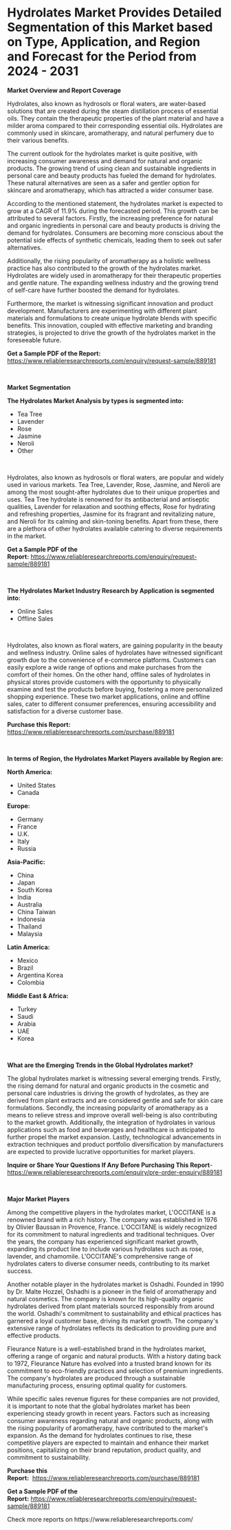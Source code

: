<p><h1>Hydrolates Market Provides Detailed Segmentation of this Market based on Type, Application, and Region and Forecast for the Period from 2024 - 2031</h1></p><p><strong>Market Overview and Report Coverage</strong></p>
<p><p>Hydrolates, also known as hydrosols or floral waters, are water-based solutions that are created during the steam distillation process of essential oils. They contain the therapeutic properties of the plant material and have a milder aroma compared to their corresponding essential oils. Hydrolates are commonly used in skincare, aromatherapy, and natural perfumery due to their various benefits.</p><p>The current outlook for the hydrolates market is quite positive, with increasing consumer awareness and demand for natural and organic products. The growing trend of using clean and sustainable ingredients in personal care and beauty products has fueled the demand for hydrolates. These natural alternatives are seen as a safer and gentler option for skincare and aromatherapy, which has attracted a wider consumer base.</p><p>According to the mentioned statement, the hydrolates market is expected to grow at a CAGR of 11.9% during the forecasted period. This growth can be attributed to several factors. Firstly, the increasing preference for natural and organic ingredients in personal care and beauty products is driving the demand for hydrolates. Consumers are becoming more conscious about the potential side effects of synthetic chemicals, leading them to seek out safer alternatives.</p><p>Additionally, the rising popularity of aromatherapy as a holistic wellness practice has also contributed to the growth of the hydrolates market. Hydrolates are widely used in aromatherapy for their therapeutic properties and gentle nature. The expanding wellness industry and the growing trend of self-care have further boosted the demand for hydrolates.</p><p>Furthermore, the market is witnessing significant innovation and product development. Manufacturers are experimenting with different plant materials and formulations to create unique hydrolate blends with specific benefits. This innovation, coupled with effective marketing and branding strategies, is projected to drive the growth of the hydrolates market in the foreseeable future.</p></p>
<p><strong>Get a Sample PDF of the Report:</strong> <a href="https://www.reliableresearchreports.com/enquiry/request-sample/889181">https://www.reliableresearchreports.com/enquiry/request-sample/889181</a></p>
<p>&nbsp;</p>
<p><strong>Market Segmentation</strong></p>
<p><strong>The Hydrolates Market Analysis by types is segmented into:</strong></p>
<p><ul><li>Tea Tree</li><li>Lavender</li><li>Rose</li><li>Jasmine</li><li>Neroli</li><li>Other</li></ul></p>
<p>&nbsp;</p>
<p><p>Hydrolates, also known as hydrosols or floral waters, are popular and widely used in various markets. Tea Tree, Lavender, Rose, Jasmine, and Neroli are among the most sought-after hydrolates due to their unique properties and uses. Tea Tree hydrolate is renowned for its antibacterial and antiseptic qualities, Lavender for relaxation and soothing effects, Rose for hydrating and refreshing properties, Jasmine for its fragrant and revitalizing nature, and Neroli for its calming and skin-toning benefits. Apart from these, there are a plethora of other hydrolates available catering to diverse requirements in the market.</p></p>
<p><strong>Get a Sample PDF of the Report:</strong>&nbsp;<a href="https://www.reliableresearchreports.com/enquiry/request-sample/889181">https://www.reliableresearchreports.com/enquiry/request-sample/889181</a></p>
<p>&nbsp;</p>
<p><strong>The Hydrolates Market Industry Research by Application is segmented into:</strong></p>
<p><ul><li>Online Sales</li><li>Offline Sales</li></ul></p>
<p>&nbsp;</p>
<p><p>Hydrolates, also known as floral waters, are gaining popularity in the beauty and wellness industry. Online sales of hydrolates have witnessed significant growth due to the convenience of e-commerce platforms. Customers can easily explore a wide range of options and make purchases from the comfort of their homes. On the other hand, offline sales of hydrolates in physical stores provide customers with the opportunity to physically examine and test the products before buying, fostering a more personalized shopping experience. These two market applications, online and offline sales, cater to different consumer preferences, ensuring accessibility and satisfaction for a diverse customer base.</p></p>
<p><strong>Purchase this Report:</strong>&nbsp; <a href="https://www.reliableresearchreports.com/purchase/889181">https://www.reliableresearchreports.com/purchase/889181</a></p>
<p>&nbsp;</p>
<p><strong>In terms of Region, the Hydrolates Market Players available by Region are:</strong></p>
<p>
    <p> <strong> North America: </strong>
        <ul>
            <li>United States</li>
            <li>Canada</li>
        </ul>
        </p> 
    <p> <strong> Europe: </strong>
        <ul>
            <li>Germany</li>
            <li>France</li>
            <li>U.K.</li>
            <li>Italy</li>
            <li>Russia</li>
        </ul>
        </p> 
    <p> <strong> Asia-Pacific: </strong>
        <ul>
            <li>China</li>
            <li>Japan</li>
            <li>South Korea</li>
            <li>India</li>
            <li>Australia</li>
            <li>China Taiwan</li>
            <li>Indonesia</li>
            <li>Thailand</li>
            <li>Malaysia</li>
        </ul>
        </p> 
    <p> <strong> Latin America: </strong>
        <ul>
            <li>Mexico</li>
            <li>Brazil</li>
            <li>Argentina Korea</li>
            <li>Colombia</li>
        </ul>
        </p> 
    <p> <strong> Middle East & Africa: </strong>
        <ul>
            <li>Turkey</li>
            <li>Saudi</li>
            <li>Arabia</li>
            <li>UAE</li>
            <li>Korea</li>
        </ul>
    </p>
    </p>
<p>&nbsp;</p>
<p><strong>What are the Emerging Trends in the Global Hydrolates market?</strong></p>
<p><p>The global hydrolates market is witnessing several emerging trends. Firstly, the rising demand for natural and organic products in the cosmetic and personal care industries is driving the growth of hydrolates, as they are derived from plant extracts and are considered gentle and safe for skin care formulations. Secondly, the increasing popularity of aromatherapy as a means to relieve stress and improve overall well-being is also contributing to the market growth. Additionally, the integration of hydrolates in various applications such as food and beverages and healthcare is anticipated to further propel the market expansion. Lastly, technological advancements in extraction techniques and product portfolio diversification by manufacturers are expected to provide lucrative opportunities for market players.</p></p>
<p><strong>Inquire or Share Your Questions If Any Before Purchasing This Report</strong>- <a href="https://www.reliableresearchreports.com/enquiry/pre-order-enquiry/889181">https://www.reliableresearchreports.com/enquiry/pre-order-enquiry/889181</a></p>
<p>&nbsp;</p>
<p><strong>Major Market Players</strong></p>
<p><p>Among the competitive players in the hydrolates market, L'OCCITANE is a renowned brand with a rich history. The company was established in 1976 by Olivier Baussan in Provence, France. L'OCCITANE is widely recognized for its commitment to natural ingredients and traditional techniques. Over the years, the company has experienced significant market growth, expanding its product line to include various hydrolates such as rose, lavender, and chamomile. L'OCCITANE's comprehensive range of hydrolates caters to diverse consumer needs, contributing to its market success.</p><p>Another notable player in the hydrolates market is Oshadhi. Founded in 1990 by Dr. Malte Hozzel, Oshadhi is a pioneer in the field of aromatherapy and natural cosmetics. The company is known for its high-quality organic hydrolates derived from plant materials sourced responsibly from around the world. Oshadhi's commitment to sustainability and ethical practices has garnered a loyal customer base, driving its market growth. The company's extensive range of hydrolates reflects its dedication to providing pure and effective products.</p><p>Fleurance Nature is a well-established brand in the hydrolates market, offering a range of organic and natural products. With a history dating back to 1972, Fleurance Nature has evolved into a trusted brand known for its commitment to eco-friendly practices and selection of premium ingredients. The company's hydrolates are produced through a sustainable manufacturing process, ensuring optimal quality for customers.</p><p>While specific sales revenue figures for these companies are not provided, it is important to note that the global hydrolates market has been experiencing steady growth in recent years. Factors such as increasing consumer awareness regarding natural and organic products, along with the rising popularity of aromatherapy, have contributed to the market's expansion. As the demand for hydrolates continues to rise, these competitive players are expected to maintain and enhance their market positions, capitalizing on their brand reputation, product quality, and commitment to sustainability.</p></p>
<p><strong>Purchase this Report:</strong>&nbsp;&nbsp;<a href="https://www.reliableresearchreports.com/purchase/889181">https://www.reliableresearchreports.com/purchase/889181</a></p>
<p></p>
<p><strong>Get a Sample PDF of the Report:</strong>&nbsp;<a href="https://www.reliableresearchreports.com/enquiry/request-sample/889181">https://www.reliableresearchreports.com/enquiry/request-sample/889181</a></p>
<p>Check more reports on https://www.reliableresearchreports.com/</p>